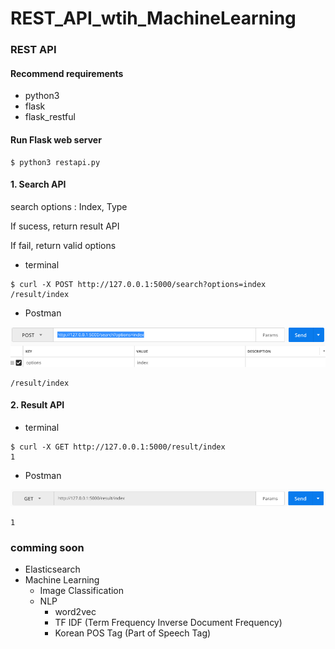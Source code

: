 # REST_API_wtih_MachineLearning

### REST API

#### Recommend requirements

- python3
- flask
- flask_restful

#### Run Flask web server

```buildoutcfg
$ python3 restapi.py
``` 

#### 1. Search API

search options : Index, Type

If sucess, return result API

If fail, return valid options

- terminal

```
$ curl -X POST http://127.0.0.1:5000/search?options=index
/result/index
```

- Postman 

![alt text](/image/postman.png "cover_image")

```buildoutcfg
/result/index
```


#### 2. Result API

- terminal

```
$ curl -X GET http://127.0.0.1:5000/result/index
1
```

- Postman 

![alt text](/image/postman2.png "cover_image")

```buildoutcfg
1
```


### comming soon

- Elasticsearch
- Machine Learning
    - Image Classification
    - NLP
        - word2vec
        - TF IDF (Term Frequency Inverse Document Frequency)
        - Korean POS Tag (Part of Speech Tag)
        



